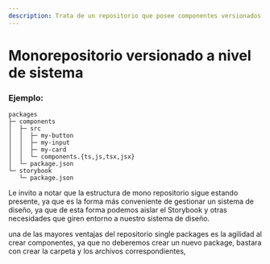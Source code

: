 ```yaml
---
description: Trata de un repositorio que posee componentes versionados a nivel de sistema.
---
```


# Monorepositorio versionado a nivel de sistema



### Ejemplo:

```
packages
├─ components
│  ├─ src 
│  │  ├─ my-button
│  │  ├─ my-input
│  │  ├─ my-card
│  │  └─ components.{ts,js,tsx,jsx}
│  └─ package.json
└─ storybook
   └─ package.json
```

Le invito a notar que la estructura de mono repositorio sigue estando presente, ya que es la forma más conveniente de gestionar un sistema de diseño, ya que de esta forma podemos aislar el Storybook y otras necesidades que giren entorno a nuestro sistema de diseño.

una de las mayores ventajas del repositorio single packages es la agilidad al crear componentes, ya que no deberemos crear un nuevo package, bastara con crear la carpeta y los archivos correspondientes,&#x20;
